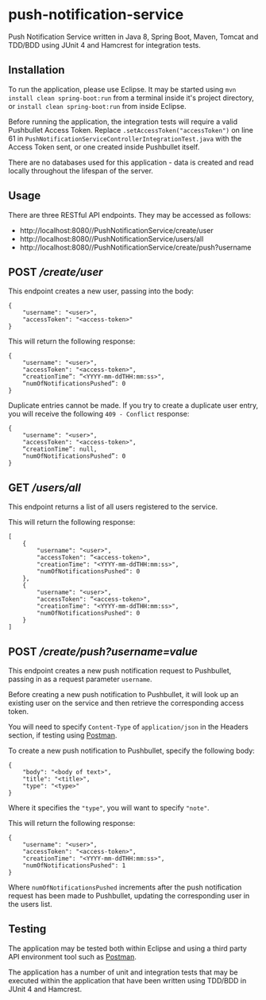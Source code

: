 # push-notification-service
Push Notification Service written in Java 8, Spring Boot, Maven, Tomcat and TDD/BDD using JUnit 4 and Hamcrest for integration tests.

## Installation

To run the application, please use Eclipse. It may be started using ```mvn install clean spring-boot:run``` from a terminal inside it's project directory, or ```install clean spring-boot:run``` from inside Eclipse.

Before running the application, the integration tests will require a valid Pushbullet Access Token. Replace ```.setAccessToken("accessToken")``` on line 61 in ```PushNotificationServiceControllerIntegrationTest.java``` with the Access Token sent, or one created inside Pushbullet itself.

There are no databases used for this application - data is created and read locally throughout the lifespan of the server.

## Usage

There are three RESTful API endpoints. They may be accessed as follows:

- http://localhost:8080//PushNotificationService/create/user
- http://localhost:8080//PushNotificationService/users/all
- http://localhost:8080//PushNotificationService/create/push?username

## POST */create/user*

This endpoint creates a new user, passing into the body:

```
{
    "username": "<user>",
    "accessToken": "<access-token>"
}
```

This will return the following response:

```
{
    "username": "<user>", 
    "accessToken": "<access-token>",
    “creationTime”: “<YYYY-mm-ddTHH:mm:ss>",
    “numOfNotificationsPushed”: 0
} 
```

Duplicate entries cannot be made. If you try to create a duplicate user entry, you will receive the following ```409 - Conflict``` response:

```
{
    "username": "<user>", 
    "accessToken": "<access-token>",
    “creationTime”: null,
    “numOfNotificationsPushed”: 0
} 
```

## GET */users/all*

This endpoint returns a list of all users registered to the service.

This will return the following response:

```
[
    {
        "username": "<user>",
        "accessToken": “<access-token>",
        "creationTime": "<YYYY-mm-ddTHH:mm:ss>",
        "numOfNotificationsPushed": 0
    },
    {
        "username": "<user>",
        "accessToken": “<access-token>",
        "creationTime": "<YYYY-mm-ddTHH:mm:ss>",
        "numOfNotificationsPushed": 0
    }
]
```

## POST */create/push?username=value*

This endpoint creates a new push notification request to Pushbullet, passing in as a request parameter ```username```.

Before creating a new push notification to Pushbullet, it will look up an existing user on the service and then retrieve the corresponding access token. 

You will need to specify ```Content-Type``` of ```application/json``` in the Headers section, if testing using [Postman](https://www.getpostman.com/apps).

To create a new push notification to Pushbullet, specify the following body:

```
{
    "body": "<body of text>",
    "title": "<title>",
    "type": "<type>"
}
```

Where it specifies the ```"type"```, you will want to specify ```"note"```.

This will return the following response:

```
{
    "username": "<user>",
    "accessToken": "<access-token>",
    "creationTime": "<YYYY-mm-ddTHH:mm:ss>",
    "numOfNotificationsPushed": 1
}
```

Where ```numOfNotificationsPushed``` increments after the push notification request has been made to Pushbullet, updating the corresponding user in the users list.

## Testing

The application may be tested both within Eclipse and using a third party API environment tool such as [Postman](https://www.getpostman.com/apps).

The application has a number of unit and integration tests that may be executed within the application that have been written using TDD/BDD in JUnit 4 and Hamcrest.